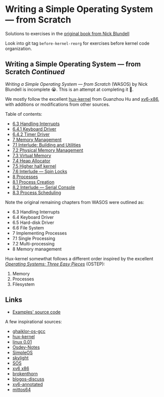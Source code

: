 # Writing a Simple Operating System — from Scratch

Solutions to exercises in the [original book from Nick Blundell](http://www.cs.bham.ac.uk/~exr/lectures/opsys/10_11/lectures/os-dev.pdf)

Look into git tag `before-kernel-reorg` for exercises before kernel code organization.

## Writing a Simple Operating System — from Scratch *Continued*

*Writing a Simple Operating System — from Scratch* (WASOS) by Nick Blundell is
incomplete 😭. This is an attempt at completing it 🎉.

We mostly follow the excellent
[hux-kernel](https://github.com/josehu07/hux-kernel) from Guanzhou Hu and
[xv6-x86](https://github.com/mit-pdos/xv6-public), with additions or
modifications from other sources.

Table of contents:

- [6.3 Handling Interrupts](doc/6.3.Handling_Interrupts.md)
- [6.4.1 Keyboard Driver](doc/6.4.1.Keyboard_Driver.md)
- [6.4.2 Timer Driver](doc/6.4.2.Timer_Driver.md)
- [7 Memory Management](doc/7.Memory_Management.md)
- [7.1 Interlude: Building and Utilities](doc/7.1.Building_and_Utilities.md)
- [7.2 Physical Memory Management](doc/7.2.Physical_Memory_Management.md)
- [7.3 Virtual Memory](doc/7.3.Virtual_Memory.md)
- [7.4 Heap Allocator](doc/7.4.Heap_Allocator.md)
- [7.5 Higher half kernel](doc/7.5.Higher_Half_Kernel.md)
- [7.6 Interlude — Spin Locks](doc/7.6.Spin_Locks.md)
- [8 Processes](doc/8.Processes.md)
- [8.1 Process Creation](doc/8.1.Process_Creation.md)
- [8.2 Interlude — Serial Console](doc/8.2.Interlude_Serial_Console.md)
- [8.3 Process Scheduling](doc/8.3.Process_Scheduling.md)

Note the original remaining chapters from WASOS were outlined as:

- 6.3 Handling Interrupts
- 6.4 Keyboard Driver
- 6.5 Hard-disk Driver
- 6.6 File System
- 7 Implementing Processes
- 7.1 Single Processing
- 7.2 Multi-processing
- 8 Memory management

Hux-kernel somewthat follows a different order inspired by the excellent
[*Operating Systems: Three Easy
Pieces*](http://pages.cs.wisc.edu/~remzi/OSTEP/) (OSTEP):

1. Memory
2. Processes
3. Filesystem

## Links

- [Examples' source code](https://github.com/tcharding/os-from-scratch/blob/master/examples/asm/)

A few inspirational sources:

- [ghaiklor-os-gcc](https://github.com/ghaiklor/ghaiklor-os-gcc)
- [hux-kernel](https://github.com/josehu07/hux-kernel)
- [linux 0.01](https://kernel.org/pub/linux/kernel/Historic/)
- [Osdev-Notes](https://github.com/dreamos82/Osdev-Notes)
- [SimpleOS](https://github.com/zzhiyi/SimpleOS)
- [skylight](https://github.com/austanss/skylight)
- [SOS](https://sos.enix.org/)
- [xv6 x86](https://github.com/mit-pdos/xv6-public)
- [brokenthorn](http://www.brokenthorn.com/Resources/OSDevIndex.html)
- [blogos-discuss](https://os.phil-opp.com/)
- [xv6-annotated](https://github.com/palladian1/xv6-annotated)
- [mittos64](https://github.com/thomasloven/mittos64)
